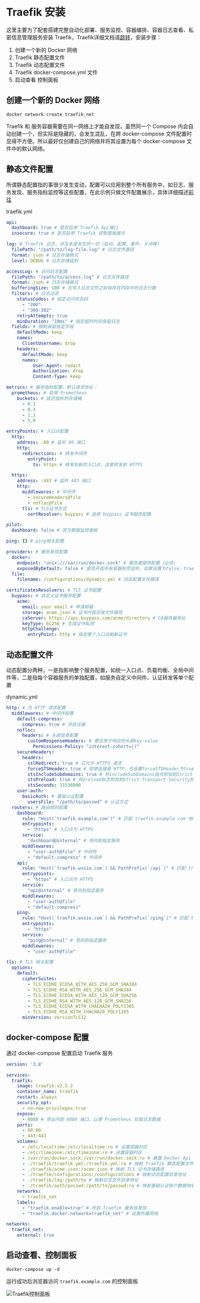# Traefik 安装

这里主要为了配套搭建完整自动化部署、服务监控、容器编排、容器日志查看、私密信息管理服务安装 Traefik，Traefik详细文档请[跳转](../expand/traefik/README.md)，安装步骤：

1. 创建一个新的 Docker 网络
2. Traefik 静态配置文件
3. Traefik 动态配置文件
4. Traefik docker-compose.yml 文件
5. 启动查看 控制面板

## 创建一个新的 Docker 网络

```shell
docker network create traefik_net
```

Traefik 和 服务容器需要在同一网络上才能自发现，虽然同一个 Compose 内会自动创建一个，但实际是隐藏的，会发生混乱，在跨 docker-compose 文件配置时显得不方便。所以最好仅创建自己的网络并将其设置为每个 docker-compose 文件中的默认网络。

## 静态文件配置

所谓静态配置指的事很少发生变动，配置可以应用到整个所有服务中，如日志、服务发现、服务指标监控等这些配置，在此示例只做文件配置展示，具体详细描述[前往](../expand/traefik/README.md)

traefik.yml
```yaml
api:
  dashboard: true # 是否启用 Traefik Api接口
  insecure: true # 是否启用 Traefik 控制面板展示

log: # Traefik 日志，涉及本身发生的一切（启动、配置、事件、关闭等）
  filePath: "/path/to/log-file.log" # 日志文件路径
  format: json # 日志存储格式
  level: DEBUG # 日志存储级别

accessLog: # 访问日志配置
  filePath: "/path/to/access.log" # 日志文件路径
  format: json # 日志存储格式
  bufferingSize: 100 # 在写入日志文件之前保存在内存中的日志行数
  filters: # 日志过滤
    statusCodes: # 指定访问状态码
      - "200"
      - "300-302"
    retryAttempts: true
    minDuration: "10ms" # 指定超时时间保留日志
  fields: # 限制保留指定字段
    defaultMode: keep
    names:
      ClientUsername: drop
    headers:
      defaultMode: keep
      names:
          User-Agent: redact
          Authorization: drop
          Content-Type: keep

metrics: # 服务指标配置，默认请求地址：
  prometheus: # 启用 Prometheus
    buckets: # 延迟指标的存储桶
      - 0.1
      - 0.3
      - 1.2
      - 5.0

entryPoints: # 入口点配置
  http:
    address: :80 # 监听 80 端口
    http:
      redirections: # 转发中间件
        entryPoint:
          to: https # 转发到新的入口点，这里转发到 HTTPS

  https:
    address: :443 # 监听 443 端口
    http:
      middlewares: # 中间件
        - secureHeaders@file
        - nofloc@file
      tls: # TLS证书方式
        certResolver: buypass # 选择 buypass 证书服务配置

pilot:
  dashboard: false # 官方数据监控面板

ping: {} # ping相关配置

providers: # 服务发现配置
  docker:
    endpoint: "unix:///var/run/docker.sock" # 服务者提供配置（必须）
    exposedByDefault: false # 是否开启所有容器标签监听，如果设置为false，traefik.enable=true则从生成的路由配置中忽略没有标签的容器。
  file:
    filename: /configurations/dynamic.yml # 动态配置文件路径

certificatesResolvers: # TLS 证书配置
  buypass: # 自定义证书服务配置
    acme:
      email: your email # 申请邮箱
      storage: acme.json # 证书内容存放文件路径
      caServer: https://api.buypass.com/acme/directory # CA服务器地址
      keyType: EC256 # 生成证书私钥
      httpChallenge:
        entryPoint: http # 指定哪个入口点刷新证书
```

## 动态配置文件

动态配置分两种，一是指影响整个服务配置，如统一入口点、负载均衡、全局中间件等，二是指每个容器服务的单独配置，如服务自定义中间件、认证转发等单个配置

dynamic.yml

```yaml
http: # 为 HTTP 请求配置
  middlewares: # 中间件配置
    default-compress:
      compress: true # 开启压缩
    nofloc:
      headers: # 头部信息配置
        customResponseHeaders: # 要应用于响应的头部key-value
          Permissions-Policy: "interest-cohort=()"
    secureHeaders:
      headers:
        sslRedirect: true # 只允许 HTTPS 请求
        forceSTSHeader: true # 即使连接是 HTTP，也设置forceSTSHeader为true添加 STS 标头
        stsIncludeSubdomains: true # 将includeSubDomains指令附加到Strict-Transport-Security标头
        stsPreload: true # 将preload标志附加到Strict-Transport-Security标头。
        stsSeconds: 31536000
    user-auth:
      basicAuth: # 基础认证配置
        usersFile: "/path/to/passwd" # 认证方式
  routers: # 路由规则配置
    dashboard:
      rule: "Host(`traefik.example.com`)" # 匹配 traefik.example.com 地址请求
      entrypoints:
        - "https" # 入口点为 HTTPS
      service:
        "dashboard@internal" # 导向到指定服务
      middlewares:
        - "user-auth@file" # 中间件
        - "default-compress" # 中间件
    api:
      rule: "Host(`traefik.wssio.com`) && PathPrefix(`/api`)" # 匹配 traefik.example.com/api 地址请求
      entrypoints:
        - "https" # 入口点为 HTTPS
      service:
        "api@internal" # 导向到指定服务
      middlewares:
        - "user-auth@file"
        - "default-compress"
    ping:
      rule: "Host(`traefik.wssio.com`) && PathPrefix(`/ping`)" # 匹配 traefik.example.com/ping 地址请求
      entrypoints:
        - "https"
      service:
        "ping@internal" # 导向到指定服务
      middlewares:
        - "user-auth@file"

tls: # TLS 相关配置
  options:
    default:
      cipherSuites:
        - TLS_ECDHE_ECDSA_WITH_AES_256_GCM_SHA384
        - TLS_ECDHE_RSA_WITH_AES_256_GCM_SHA384
        - TLS_ECDHE_ECDSA_WITH_AES_128_GCM_SHA256
        - TLS_ECDHE_RSA_WITH_AES_128_GCM_SHA256
        - TLS_ECDHE_ECDSA_WITH_CHACHA20_POLY1305
        - TLS_ECDHE_RSA_WITH_CHACHA20_POLY1305
      minVersion: VersionTLS12
```

## docker-compose 配置

通过 docker-compose 配置启动 Traefik 服务

```yaml
version: '3.8'

services:
  traefik:
    image: traefik:v2.5.2
    container_name: traefik
    restart: always
    security_opt:
      - no-new-privileges:true
    expose:
      - 8080 # 导出内部 8080 端口，以便 Prometheus 拉取日志数据
    ports:
      - 80:80
      - 443:443
    volumes:
      - /etc/localtime:/etc/localtime:ro # 设置容器时区
      - /etc/timezone:/etc/timezone:ro # 设置容器时区
      - /var/run/docker.sock:/var/run/docker.sock:ro # 暴露 Docker Api
      - ./traefik/traefik.yml:/traefik.yml:ro # 映射 Traefik 静态配置文件
      - ./traefik/acme.json:/acme.json # 映射 TLS 证书存储路径
      - ./traefik/configurations:/configurations # 映射动态配置目录地址
      - ./traefik/log:/path/to # 映射日志文件目录地址
      - ./traefik/auth/passwd:/path/to/passwd:ro # 映射基础认证账户数据地址
    networks:
      - traefik_net
    labels:
      - "traefik.enable=true" # 开启 Traefik 服务自发现
      - "traefik.docker.network=traefik_net" # 设置所属网络

networks:
  traefik_net:
    external: true

```

## 启动查看、控制面板

```shell
docker-compose up -d
```

运行成功后浏览器访问 `traefik.example.com` 的控制面板

![Traefik控制面板](/images/traefik/1.png)
